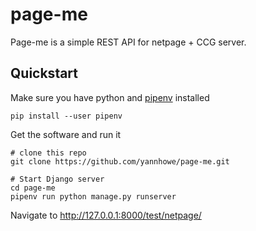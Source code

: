 # page-me

Page-me is a simple REST API for netpage + CCG server.

## Quickstart
Make sure you have python and [pipenv](https://pipenv-fork.readthedocs.io/en/latest/install.html#installing-pipenv) installed
```
pip install --user pipenv
```

Get the software and run it
```
# clone this repo
git clone https://github.com/yannhowe/page-me.git

# Start Django server
cd page-me
pipenv run python manage.py runserver
```

Navigate to http://127.0.0.1:8000/test/netpage/